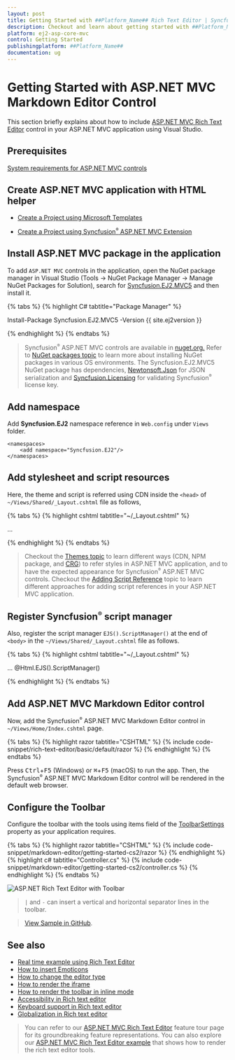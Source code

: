 ```yaml
---
layout: post
title: Getting Started with ##Platform_Name## Rich Text Editor | Syncfusion
description: Checkout and learn about getting started with ##Platform_Name## Rich Text Editor control of Syncfusion Essential JS 2 and more details.
platform: ej2-asp-core-mvc
control: Getting Started
publishingplatform: ##Platform_Name##
documentation: ug
---
```


# Getting Started with ASP.NET MVC Markdown Editor Control

This section briefly explains about how to include [ASP.NET MVC Rich Text Editor](https://www.syncfusion.com/aspnet-mvc-ui-controls/wysiwyg-rich-text-editor) control in your ASP.NET MVC application using Visual Studio.

## Prerequisites

[System requirements for ASP.NET MVC controls](https://ej2.syncfusion.com/aspnetmvc/documentation/system-requirements)

## Create ASP.NET MVC application with HTML helper

* [Create a Project using Microsoft Templates](https://learn.microsoft.com/en-us/aspnet/mvc/overview/getting-started/introduction/getting-started#create-your-first-app)

* [Create a Project using Syncfusion<sup style="font-size:70%">&reg;</sup> ASP.NET MVC Extension](https://ej2.syncfusion.com/aspnetmvc/documentation/getting-started/project-template)

## Install ASP.NET MVC package in the application

To add `ASP.NET MVC` controls in the application, open the NuGet package manager in Visual Studio (Tools → NuGet Package Manager → Manage NuGet Packages for Solution), search for [Syncfusion.EJ2.MVC5](https://www.nuget.org/packages/Syncfusion.EJ2.MVC5) and then install it.

{% tabs %}
{% highlight C# tabtitle="Package Manager" %}

Install-Package Syncfusion.EJ2.MVC5 -Version {{ site.ej2version }}

{% endhighlight %}
{% endtabs %}

> Syncfusion<sup style="font-size:70%">&reg;</sup> ASP.NET MVC controls are available in [nuget.org.](https://www.nuget.org/packages?q=syncfusion.EJ2) Refer to [NuGet packages topic](https://ej2.syncfusion.com/aspnetmvc/documentation/nuget-packages) to learn more about installing NuGet packages in various OS environments. The Syncfusion.EJ2.MVC5 NuGet package has dependencies, [Newtonsoft.Json](https://www.nuget.org/packages/Newtonsoft.Json/) for JSON serialization and [Syncfusion.Licensing](https://www.nuget.org/packages/Syncfusion.Licensing/) for validating Syncfusion<sup style="font-size:70%">&reg;</sup> license key.

## Add namespace

Add **Syncfusion.EJ2** namespace reference in `Web.config` under `Views` folder.

```
<namespaces>
    <add namespace="Syncfusion.EJ2"/>
</namespaces>
```

## Add stylesheet and script resources

Here, the theme and script is referred using CDN inside the `<head>` of `~/Views/Shared/_Layout.cshtml` file as follows,

{% tabs %}
{% highlight cshtml tabtitle="~/_Layout.cshtml" %}

<head>
    ...
    <!-- Syncfusion ASP.NET MVC controls styles -->
    <link rel="stylesheet" href="https://cdn.syncfusion.com/ej2/{{ site.ej2version }}/fluent.css" />
    <!-- Syncfusion ASP.NET MVC controls scripts -->
    <script src="https://cdn.syncfusion.com/ej2/{{ site.ej2version }}/dist/ej2.min.js"></script>
</head>

{% endhighlight %}
{% endtabs %}

> Checkout the [Themes topic](https://ej2.syncfusion.com/aspnetmvc/documentation/appearance/theme) to learn different ways (CDN, NPM package, and [CRG](https://ej2.syncfusion.com/aspnetmvc/documentation/common/custom-resource-generator)) to refer styles in ASP.NET MVC application, and to have the expected appearance for Syncfusion<sup style="font-size:70%">&reg;</sup> ASP.NET MVC controls. Checkout the [Adding Script Reference](https://ej2.syncfusion.com/aspnetmvc/documentation/common/adding-script-references) topic to learn different approaches for adding script references in your ASP.NET MVC application.

## Register Syncfusion<sup style="font-size:70%">&reg;</sup> script manager

Also, register the script manager `EJS().ScriptManager()` at the end of `<body>` in the `~/Views/Shared/_Layout.cshtml` file as follows.

{% tabs %}
{% highlight cshtml tabtitle="~/_Layout.cshtml" %}

<body>
...
    <!-- Syncfusion ASP.NET MVC Script Manager -->
    @Html.EJS().ScriptManager()
</body>

{% endhighlight %}
{% endtabs %}

## Add ASP.NET MVC Markdown Editor control

Now, add the Syncfusion<sup style="font-size:70%">&reg;</sup> ASP.NET MVC Markdown Editor control in `~/Views/Home/Index.cshtml` page.

{% tabs %}
{% highlight razor tabtitle="CSHTML" %}
{% include code-snippet/rich-text-editor/basic/default/razor %}
{% endhighlight %}
{% endtabs %}

Press <kbd>Ctrl</kbd>+<kbd>F5</kbd> (Windows) or <kbd>⌘</kbd>+<kbd>F5</kbd> (macOS) to run the app. Then, the Syncfusion<sup style="font-size:70%">&reg;</sup> ASP.NET MVC Markdown Editor control will be rendered in the default web browser.

## Configure the Toolbar

Configure the toolbar with the tools using items field of the [ToolbarSettings](https://help.syncfusion.com/cr/aspnetmvc-js2/Syncfusion.EJ2.RichTextEditor.RichTextEditor.html#Syncfusion_EJ2_RichTextEditor_RichTextEditor_ToolbarSettings) property as your application requires.

{% tabs %}
{% highlight razor tabtitle="CSHTML" %}
{% include code-snippet/markdown-editor/getting-started-cs2/razor %}
{% endhighlight %}
{% highlight c# tabtitle="Controller.cs" %}
{% include code-snippet/markdown-editor/getting-started-cs2/controller.cs %}
{% endhighlight %}
{% endtabs %}

![ASP.NET Rich Text Editor with Toolbar](images/richtexteditor-with-toolbar.png)

> `|` and `-` can insert a vertical and horizontal separator lines in the toolbar.

> [View Sample in GitHub](https://github.com/SyncfusionExamples/ASP-NET-MVC-Getting-Started-Examples/tree/main/RichTextEditor/ASP.NET%20MVC%20Razor%20Examples).

## See also

* [Real time example using Rich Text Editor](https://ej2.syncfusion.com/aspnetmvc/RichTextEditor/Forums#/bootstrap5)
* [How to insert Emoticons](https://ej2.syncfusion.com/aspnetmvc/RichTextEditor/InsertEmoticons#/material)
* [How to change the editor type](https://ej2.syncfusion.com/aspnetmvc/documentation/rich-text-editor/formation)
* [How to render the iframe](https://ej2.syncfusion.com/aspnetmvc/documentation/rich-text-editor/iframe)
* [How to render the toolbar in inline mode](https://ej2.syncfusion.com/aspnetmvc/documentation/rich-text-editor/inline-mode)
* [Accessibility in Rich text editor](https://ej2.syncfusion.com/aspnetmvc/documentation/rich-text-editor/accessibility)
* [Keyboard support in Rich text editor](https://ej2.syncfusion.com/aspnetmvc/documentation/rich-text-editor/keyboard-support)
* [Globalization in Rich text editor](https://ej2.syncfusion.com/aspnetmvc/documentation/rich-text-editor/globalization)

> You can refer to our [ASP.NET MVC Rich Text Editor](https://www.syncfusion.com/aspnet-mvc-ui-controls/wysiwyg-rich-text-editor) feature tour page for its groundbreaking feature representations. You can also explore our [ASP.NET MVC Rich Text Editor example](https://ej2.syncfusion.com/aspnetmvc/RichTextEditor/DefaultFunctionalities#/material) that shows how to render the rich text editor tools.